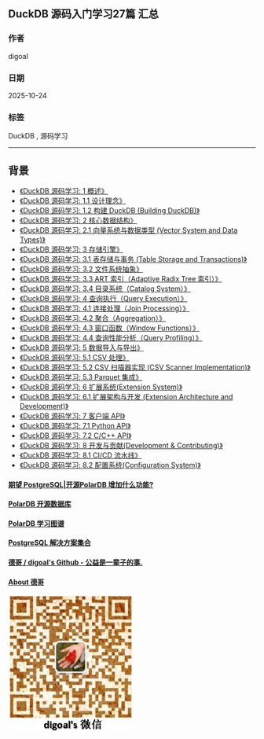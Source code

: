 ## DuckDB 源码入门学习27篇 汇总   
    
### 作者    
digoal    
    
### 日期    
2025-10-24    
    
### 标签    
DuckDB , 源码学习  
    
----    
    
## 背景    
- [《DuckDB 源码学习: 1 概述》](../202510/20251022_07.md)    
- [《DuckDB 源码学习: 1.1 设计理念》](../202510/20251022_15.md)    
- [《DuckDB 源码学习: 1.2 构建 DuckDB (Building DuckDB)》](../202510/20251023_07.md)    
- [《DuckDB 源码学习: 2 核心数据结构》](../202510/20251022_08.md)    
- [《DuckDB 源码学习: 2.1 向量系统与数据类型 (Vector System and Data Types)》](../202510/20251023_08.md)    
- [《DuckDB 源码学习: 3 存储引擎》](../202510/20251022_09.md)    
- [《DuckDB 源码学习: 3.1 表存储与事务 (Table Storage and Transactions)》](../202510/20251023_09.md)    
- [《DuckDB 源码学习: 3.2 文件系统抽象》](../202510/20251023_10.md)    
- [《DuckDB 源码学习: 3.3 ART 索引（Adaptive Radix Tree 索引）》](../202510/20251023_11.md)    
- [《DuckDB 源码学习: 3.4 目录系统（Catalog System）》](../202510/20251023_12.md)    
- [《DuckDB 源码学习: 4 查询执行（Query Execution）》](../202510/20251022_10.md)    
- [《DuckDB 源码学习: 4.1 连接处理（Join Processing）》](../202510/20251023_14.md)    
- [《DuckDB 源码学习: 4.2 聚合（Aggregation）》](../202510/20251023_15.md)    
- [《DuckDB 源码学习: 4.3 窗口函数（Window Functions）》](../202510/20251023_16.md)    
- [《DuckDB 源码学习: 4.4 查询性能分析（Query Profiling）》](../202510/20251023_17.md)    
- [《DuckDB 源码学习: 5 数据导入与导出》](../202510/20251022_11.md)    
- [《DuckDB 源码学习: 5.1 CSV 处理》](../202510/20251023_18.md)    
- [《DuckDB 源码学习: 5.2 CSV 扫描器实现 (CSV Scanner Implementation)》](../202510/20251023_19.md)    
- [《DuckDB 源码学习: 5.3 Parquet 集成》](../202510/20251023_20.md)    
- [《DuckDB 源码学习: 6 扩展系统(Extension System)》](../202510/20251022_12.md)    
- [《DuckDB 源码学习: 6.1 扩展架构与开发 (Extension Architecture and Development)》](../202510/20251024_06.md)    
- [《DuckDB 源码学习: 7 客户端 API》](../202510/20251022_13.md)    
- [《DuckDB 源码学习: 7.1 Python API》](../202510/20251024_07.md)    
- [《DuckDB 源码学习: 7.2 C/C++ API》](../202510/20251024_08.md)    
- [《DuckDB 源码学习: 8 开发与贡献(Development & Contributing)》](../202510/20251022_14.md)    
- [《DuckDB 源码学习: 8.1 CI/CD 流水线》](../202510/20251024_09.md)    
- [《DuckDB 源码学习: 8.2 配置系统(Configuration System)》](../202510/20251024_10.md)    
  
  
#### [期望 PostgreSQL|开源PolarDB 增加什么功能?](https://github.com/digoal/blog/issues/76 "269ac3d1c492e938c0191101c7238216")
  
  
#### [PolarDB 开源数据库](https://openpolardb.com/home "57258f76c37864c6e6d23383d05714ea")
  
  
#### [PolarDB 学习图谱](https://www.aliyun.com/database/openpolardb/activity "8642f60e04ed0c814bf9cb9677976bd4")
  
  
#### [PostgreSQL 解决方案集合](../201706/20170601_02.md "40cff096e9ed7122c512b35d8561d9c8")
  
  
#### [德哥 / digoal's Github - 公益是一辈子的事.](https://github.com/digoal/blog/blob/master/README.md "22709685feb7cab07d30f30387f0a9ae")
  
  
#### [About 德哥](https://github.com/digoal/blog/blob/master/me/readme.md "a37735981e7704886ffd590565582dd0")
  
  
![digoal's wechat](../pic/digoal_weixin.jpg "f7ad92eeba24523fd47a6e1a0e691b59")
  
